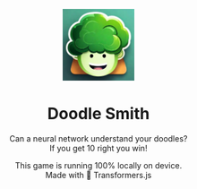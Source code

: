 
<p align="center">
  <img alt="doodle dash thumbnail" src="./public/bot.jpg" style="width:128px;">
</p>

<h1 align="center">Doodle Smith</h1>

<p align="center">
  Can a neural network understand your doodles?
  <br/>
  If you get 10 right you win!
</p>

<p align="center">
  This game is running 100% locally on device.
  <br/>
  Made with 🤗 Transformers.js
</p>
